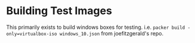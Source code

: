 Building Test Images
====================

This primarily exists to build windows boxes for testing.
i.e.
`packer build -only=virtualbox-iso windows_10.json`
from joefitzgerald's repo.